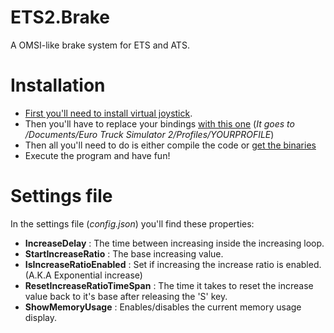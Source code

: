# ETS2.Brake
A OMSI-like brake system for ETS and ATS.

# Installation
* [First you'll need to install virtual joystick](http://vjoystick.sourceforge.net/site/index.php/download-a-install/download).
* Then you'll have to replace your bindings [with this one](https://github.com/redbaty/ETS2.Brake/blob/master/controls.sii) (_It goes to /Documents/Euro Truck Simulator 2/Profiles/YOURPROFILE_)
* Then all you'll need to do is either compile the code or [get the binaries](https://github.com/redbaty/ETS2.Brake/releases/latest)
* Execute the program and have fun!

# Settings file
In the settings file (_config.json_) you'll find these properties:

* **IncreaseDelay** : The time between increasing inside the increasing loop.
* **StartIncreaseRatio** : The base increasing value.
* **IsIncreaseRatioEnabled** : Set if increasing the increase ratio is enabled. (A.K.A Exponential increase)
* **ResetIncreaseRatioTimeSpan** : The time it takes to reset the increase value back to it's base after releasing the 'S' key.
* **ShowMemoryUsage** : Enables/disables the current memory usage display.
